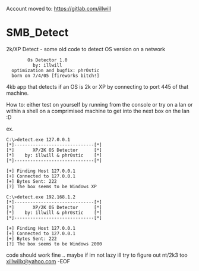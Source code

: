 Account moved to: https://gitlab.com/illwill 



# SMB_Detect
2k/XP Detect - some old code to detect OS version on a network

            Os Detector 1.0
              by: illwill 
      optimization and bugfix: phr0stic
      born on 7/4/05 [fireworks bitch!]

 4kb app that detects if an OS is 2k or XP by connecting to port 445 of that machine.

How to:
either test on yourself by running from the console or try on a lan or within a shell
on a comprimised machine to get into the next box on the lan :D

ex.
```
C:\>detect.exe 127.0.0.1
[*]------------------------------[*]
[*]       XP/2K OS Detector      [*]
[*]    by: illwill & phr0stic    [*]
[*]------------------------------[*]

[+] Finding Host 127.0.0.1
[+] Connected to 127.0.0.1
[+] Bytes Sent: 222
[?] The box seems to be Windows XP
```
```
C:\>detect.exe 192.168.1.2
[*]------------------------------[*]
[*]       XP/2K OS Detector      [*]
[*]    by: illwill & phr0stic    [*]
[*]------------------------------[*]

[+] Finding Host 127.0.0.1
[+] Connected to 127.0.0.1
[+] Bytes Sent: 222
[?] The box seems to be Windows 2000
```


code should work fine .. maybe if im not lazy ill try to figure out nt/2k3 too
xillwillx@yahoo.com
-EOF

